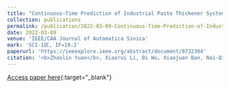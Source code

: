 ```yaml
---
title: "Continuous-Time Prediction of Industrial Paste Thickener System With Differential ODE-Net"
collection: publications
permalink: /publication/2022-03-09-Continuous-Time-Prediction-of-Industrial-Paste-Thickener-System-With-Differential-ODE-Net
date: 2022-03-09
venue: 'IEEE/CAA Journal of Automatica Sinica'
mark: 'SCI-1区, IF=19.2'
paperurl: 'https://ieeexplore.ieee.org/abstract/document/9732304'
citation: '<b>Zhaolin Yuan</b>, Xiaorui Li, Di Wu, Xiaojuan Ban, Nai-Qi Wu, Hong-Ning Dai, Hao Wang, &quot;Continuous-Time Prediction of Industrial Paste Thickener System With Differential ODE-Net.&quot; IEEE/CAA Journal of Automatica Sinica, 2022.'
---
```

[Access paper here](https://ieeexplore.ieee.org/abstract/document/9732304){:target="_blank"}
